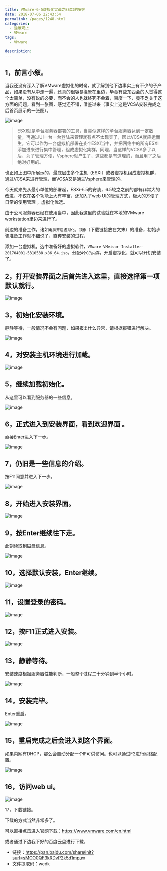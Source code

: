```yaml
---
title: VMware-6-5虚拟化实战之ESXI的安装
date: 2018-07-06 22:43:54
permalink: /pages/1248.html
categories: 
  - 运维观止
  - VMware
tags: 
  - VMware

description: 
---
```


## 1，前言小叙。

当我还没有深入了解VMware虚拟化的时候，就了解到他下边事实上有不少的子产品，如果没有从中走一遍，还真的很容易绕晕在里边，毕竟有些东西会的人觉得这个太简单，没有说的必要，而不会的人也就终究不会着，百度一下，竟不乏关于这方面的问题，看到一张图，感觉还不错，借鉴过来（事实上这是VCSA安装完成之后首页展示的一张图）。

![image](http://t.eryajf.net/imgs/2021/09/237689b7797076fc.jpg)

> ESXI就是单台服务器部署的工具，当类似这样的单台服务器达到一定数量，再通过UI一台一台登陆来管理就有点不太现实了，因此VCSA就应运而生，它可以作为一台虚拟机部署在某个ESXI当中，并把网络中的所有ESXI添加进来进行集中管理，组成虚拟化集群，同理，当这样的VCSA多了以后，为了管理方便，Vsphere就产生了，这些都是有道理的，而且用了之后绝对好用的。

也正如上图中所展示的，最底层由多个主机（ESXI）或者虚拟机组成虚拟机群，通过VCSA来进行管理，而VCSA又是通过Vsphere来管理的。

今天就来先从最小单位的部署起，ESXi-6.5的安装，6.5较之之前的都有非常大的改进，不仅在各个功能上大有丰富，还加入了web UI的管理方式，极大的方便了日常的使用管理 ，虚拟化优选。

由于公司服务器已经在使用当中，因此我这里的试验就在本地的VMware workstation里边来进行了。

前边的准备工作，诸如`电脑开启虚拟化`，`镜像`（下载链接放在文末）的准备，初始步骤准备工作就不细说了，直奔安装的过程。

添加一台虚拟机，选中准备好的虚拟软件，`VMware-VMvisor-Installer-201704001-5310538.x86_64.iso`，分配`4个G的内存`，开启虚拟化，就可以开机安装了。

## 2，打开安装界面之后首先进入这里，直接选择第一项默认就行。

![image](http://t.eryajf.net/imgs/2021/09/32867542e629a93c.jpg)

## 3，初始化安装环境。

静静等待，一般情况不会有问题，如果报出什么异常，请根据报错进行解决。

![image](http://t.eryajf.net/imgs/2021/09/ce00931e5356a43b.jpg)

## 4，对安装主机环境进行加载。

![image](http://t.eryajf.net/imgs/2021/09/2d4c1b6d7e854cde.jpg)

## 5，继续加载初始化。

从这里可以看到服务器的一些信息。

![image](http://t.eryajf.net/imgs/2021/09/23e26fc9f2904aac.jpg)

## 6，正式进入到安装界面，看到欢迎界面 。

直接Enter进入下一步。

![image](http://t.eryajf.net/imgs/2021/09/55e932a6f1c142e2.jpg)

## 7，仍旧是一些信息的介绍。

按F11同意并进入下一步。

![image](http://t.eryajf.net/imgs/2021/09/bebd2ff167818ad6.jpg)

## 8，开始进入安装界面。

![image](http://t.eryajf.net/imgs/2021/09/fe1d556476c8335a.jpg)

## 9，按Enter继续往下走。

此刻读取到磁盘信息。

![image](http://t.eryajf.net/imgs/2021/09/03dbc62431e0cbd3.jpg)

## 10，选择默认安装，Enter继续。

![image](http://t.eryajf.net/imgs/2021/09/b9ceafdf2859d2b4.jpg)

## 11，设置登录的密码。

![image](http://t.eryajf.net/imgs/2021/09/09f20aa42b409bae.jpg)

## 12，按F11正式进入安装。

![image](http://t.eryajf.net/imgs/2021/09/0345fc843e77b358.jpg)

## 13，静静等待。

安装速度根据服务器性能判断，一般整个过程二十分钟到半个小时。

![image](http://t.eryajf.net/imgs/2021/09/19be28b15966df86.jpg)

## 14，安装完毕。

Enter重启。

![image](http://t.eryajf.net/imgs/2021/09/cd4b4ea80e20cc5e.jpg)

## 15，重启完成之后会进入到这个界面。

如果内网有DHCP，那么会自动分配一个IP可供访问。也可以通过F2进行网络配置。

![image](http://t.eryajf.net/imgs/2021/09/cb204eda17251d6a.jpg)

## 16，访问web ui。

![image](http://t.eryajf.net/imgs/2021/09/bb8c58309636642e.jpg)

17，下载链接。

下载的方式当然非常多了。

可以直接点击进入官网下载：https://www.vmware.com/cn.html

或者通过下边我下好的百度云盘进行下载。

- 链接：https://pan.baidu.com/share/init?surl=sMCO0QF3kRDvP2k5d1mpuw
- 文件提取码：wcdk
